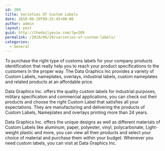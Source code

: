 ```yaml
---
id: 209
title: Varieties Of Custom Labels
date: 2010-06-29T09:25:45+00:00
author: admin
layout: post
guid: http://thedailyevie.com/?p=209
permalink: /2010/06/29/varieties-of-custom-labels/
categories:
  - General
---
```

To purchase the right type of customs labels for your company products identification that really help you to reach your product specifications to the customers in the proper way. The Data Graphics Inc provides a variety of Custom Labels, nameplates, overlays, industrial labels, custom nameplates and related products at an affordable price.

Data Graphics Inc. offers the quality custom labels for industrial purposes, military specification and commercial applications, you can check out their products and choose the right Custom Label that satisfies all your expectations. They are manufacturing and delivering the products of Custom Labels, Nameplates and overlays printing more than 24 years.

Data Graphics Inc. offers the unique designs as well as different materials of Custom Labels like aluminum, paper, polyester, vinyl, polycarbonate, Light-weight plastic and more, you can view all their products and select your choice of material and purchase them within your budget. Whenever you need custom labels, you can visit at Data Graphics Inc.